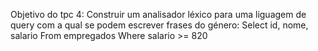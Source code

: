 Objetivo do tpc 4:
Construir um analisador léxico para uma liguagem de query com a qual se podem escrever frases do género:
Select id, nome, salario From empregados Where salario >= 820
